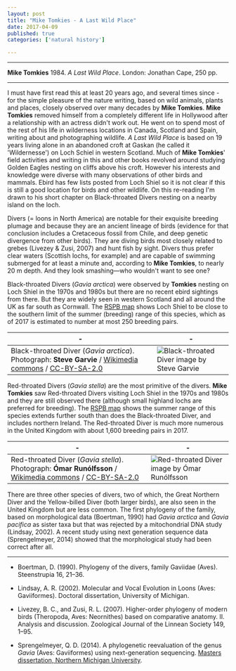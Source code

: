 ```yaml
---
layout: post
title: "Mike Tomkies - A Last Wild Place"
date: 2017-04-09
published: true
categories: ['natural history']

---
```



***
<b>Mike Tomkies</b> 1984. _A Last Wild Place_. London: Jonathan Cape, 250 pp.

***

I must have first read this at least 20 years ago, and several times since - for the simple pleasure of the nature writing, based on wild animals, plants and places, closely observed over many decades by **Mike Tomkies**.  **Mike Tomkies** removed himself from a completely different life in Hollywood after a relationship with an actress didn't work out.  He went on to spend most of the rest of his life in wilderness locations in Canada, Scotland and Spain, writing about and photographing wildlife.  _A Last Wild Place_ is based on 19 years living alone in an abandoned croft at Gaskan (he called it 'Wildernesse') on Loch Schiel in western Scotland.   Much of  **Mike Tomkies**' field activities and writing in this and other books revolved around studying Golden Eagles nesting on cliffs above his croft. However his interests and knowledge were diverse with many observations of other birds and mammals. Ebird has few lists posted from Loch Shiel so it is not clear if this is still a good location for birds and other wildlife.  On this re-reading I'm drawn to his short chapter on Black-throated Divers nesting on a nearby island on the loch. 

Divers (= loons in North America) are notable for their exquisite breeding plumage and because they are an ancient lineage of birds (evidence for that conclusion includes a Cretaceous fossil from Chile, and deep genetic divergence from other birds).  They are diving birds most closely related to grebes (Livezey & Zusi, 2007) and hunt fish by sight.  Divers thus prefer clear waters (Scottish lochs, for example) and are capable of swimming submerged for at least a minute and, according to **Mike Tomkies**, to nearly 20 m depth.  And they look smashing&mdash;who wouldn't want to see one?

Black-throated Divers (_Gavia arctica_) were observed by **Tomkies** nesting on Loch Shiel in the 1970s and 1980s but there are no recent ebird sightings from there.  But they are widely seen in western Scotland and all around the UK as far south as Cornwall.  The [RSPB map](https://www.rspb.org.uk/birds-and-wildlife/bird-and-wildlife-guides/bird-a-z/b/blackthroateddiver/index.aspx) shows Loch Shiel to be close to the southern limit of the summer (breeding) range of this species, which as of 2017 is estimated to number at most 250 breeding pairs.

| - | - |
|---|---|
|  Black-throated Diver (_Gavia arctica_). Photograph: **Steve Garvie** / [Wikimedia commons](https://commons.wikimedia.org/wiki/File:Flickr_-_Rainbirder_-_Black-throated_Diver_(Gavia_arctica)_swimming.jpg) / [CC-BY-SA-2.0](https://creativecommons.org/licenses/by-sa/2.0/deed.en) | ![Black-throated Diver image by **Steve Garvie**](https://upload.wikimedia.org/wikipedia/commons/3/3a/Flickr_-_Rainbirder_-_Black-throated_Diver_%28Gavia_arctica%29_swimming.jpg) |

Red-throated Divers (_Gavia stella_) are the most primitive of the divers.  **Mike Tomkies** saw Red-throated Divers  visiting Loch Shiel in the 1970s and 1980s and they are still observed there (although small highland lochs are preferred for breeding). The [RSPB map](https://www.rspb.org.uk/birds-and-wildlife/bird-and-wildlife-guides/bird-a-z/r/redthroateddiver/index.aspx) shows the summer range of this species extends further south than does the Black-throated Diver, and includes northern Ireland.  The Red-throated Diver is much more numerous in the United Kingdom with about 1,600 breeding pairs in 2017.

| - | - |
|---|---|
| Red-throated Diver (_Gavia stella_). Photograph: **Ómar Runólfsson** / [Wikimedia commons](https://commons.wikimedia.org/wiki/File:Gavia_stellata_-Iceland_-swimming-8.jpg) / [CC-BY-SA-2.0](https://creativecommons.org/licenses/by-sa/2.0/deed.en) | ![Red-throated Diver image by **Ómar Runólfsson**](https://upload.wikimedia.org/wikipedia/commons/b/b3/Gavia_stellata_-Iceland_-swimming-8.jpg) |


There are three other species of divers, two of which, the Great Northern Diver and the Yellow-billed Diver (both larger birds), are also seen in the United Kingdom but are less common.  The first phylogeny of the family, based on morphological data (Boertman, 1990) had _Gavia arctica_ and _Gavia pacifica_ as sister taxa but that was rejected by a mitochondrial DNA study (Lindsay, 2002). A recent study using next generation sequence data (Sprengelmeyer, 2014) showed that the morphological study had been correct after all.  


---

- Boertman, D. (1990). Phylogeny of the divers, family Gaviidae (Aves). Steenstrupia 16, 21–36.

- Lindsay, A. R. (2002). Molecular and Vocal Evolution in Loons (Aves: Gaviiformes). Doctoral dissertation, University of Michigan.

- Livezey, B. C., and Zusi, R. L. (2007). Higher-order phylogeny of modern birds (Theropoda, Aves: Neornithes) based on comparative anatomy. II. Analysis and discussion. Zoological Journal of the Linnean Society 149, 1–95.

- Sprengelmeyer, Q. D. (2014). A phylogenetic reevaluation of the genus _Gavia_ (Aves: Gaviiformes) using next-generation sequencing. [Masters dissertation, Northern Michigan University](http://commons.nmu.edu/cgi/viewcontent.cgi?article=1017&context=theses).




